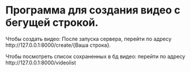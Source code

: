 # Программа для создания видео с бегущей строкой.

Чтобы создать видео: После запуска сервера, перейти по адресу http://<i></i>127.0.0.1:8000/create/{Ваша строка}.

Чтобы посмотреть список сохраненных в бд видео: перейти по адресу http\://<i></i>127.0.0.1:8000/videolist
